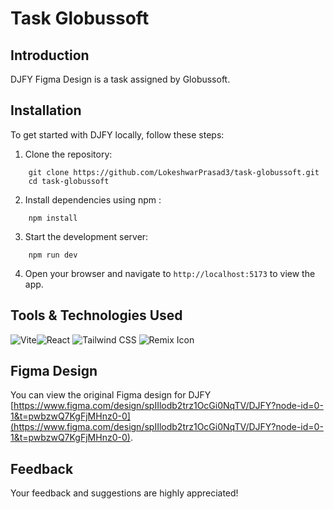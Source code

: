 # Task Globussoft

## Introduction

DJFY Figma Design is a task assigned by Globussoft.

## Installation

To get started with DJFY locally, follow these steps:

1. Clone the repository:

```
    git clone https://github.com/LokeshwarPrasad3/task-globussoft.git
    cd task-globussoft
```

2. Install dependencies using npm :

```
    npm install
```

3. Start the development server:

```
    npm run dev
```

4. Open your browser and navigate to `http://localhost:5173` to view the app.

## Tools & Technologies Used

![Vite](https://img.shields.io/badge/Vite-%23333333.svg?style=flat-square&logo=vite)![React](https://img.shields.io/badge/React-%2320232a.svg?style=flat-square&logo=react&logoColor=%2361DAFB)
![Tailwind CSS](https://img.shields.io/badge/Tailwind%20CSS-%2338B2AC.svg?style=flat-square&logo=tailwind-css&logoColor=white)
![Remix Icon](https://img.shields.io/badge/Remix-Icon-%23404d59.svg?style=flat-square&logo=remix&logoColor=white)

## Figma Design

You can view the original Figma design for DJFY [https://www.figma.com/design/spIIlodb2trz1OcGi0NqTV/DJFY?node-id=0-1&t=pwbzwQ7KgFjMHnz0-0](https://www.figma.com/design/spIIlodb2trz1OcGi0NqTV/DJFY?node-id=0-1&t=pwbzwQ7KgFjMHnz0-0).

## Feedback

Your feedback and suggestions are highly appreciated!
